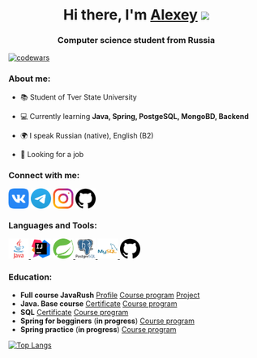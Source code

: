 <h1 align="center">Hi there, I'm <a href="https://github.com/RUMirNul/" target="_blank">Alexey</a> <img
src="https://github.com/blackcater/blackcater/raw/main/images/Hi.gif" height="32" /></h1>
<h3 align="center">Computer science student from Russia</h3> 

[![codewars](https://www.codewars.com/users/RUMirNul/badges/small)](https://www.codewars.com/users/RUMirNul)
### About me:

- 📚 Student of Tver State University

- 💻 Currently learning **Java, Spring, PostgeSQL, MongoBD, Backend**

- 🌍 I speak Russian (native), English (B2)

- 🔮 Looking for a job

### Connect with me:
<p align="left">
  <a href="https://t.me/RuMirNul" target="blank"><img align="center" src="https://raw.githubusercontent.com/RUMirNul/RUMirNul/4a3e854bd9829b789e682d9ad00ec248ff8f09df/icons/VK.svg" alt="RuMirNul" height="40" width="40" /></a>
  <a href="https://vk.com/rumirnul" target="blank"><img align="center" src="https://raw.githubusercontent.com/RUMirNul/RUMirNul/5a8fdf67758eccdcfbb715315580be4f5144d2d0/icons/Telegram.svg" alt="RuMirNul" height="40" width="40" /></a>
  <a href="https://instagram.com/alex_notshy" target="blank"><img align="center" src="https://raw.githubusercontent.com/RUMirNul/RUMirNul/2b5f0f9c7ddce7ad9b60738ef538aebcc4f4d9ca/icons/Instagram.svg" alt="alex_notshy" height="40" width="40" /></a>
  <a href="https://github.com/RuMirNul" target="blank"><img align="center" src="https://raw.githubusercontent.com/RUMirNul/RUMirNul/a45d66350da24e3f61e2aefedf952376385e14df/icons/GitHub.svg" alt="RuMirNul" height="40" width="40" /></a>
  
</p>

### Languages and Tools:
<p align="left"> 
<a href="https://javarush.ru/users/2783728" target="_blank" rel="noreferrer"> <img src="https://raw.githubusercontent.com/RUMirNul/RUMirNul/4a3e854bd9829b789e682d9ad00ec248ff8f09df/icons/Java.svg" alt="Java" width="40" height="40"/> </a>  
  <a href="https://www.jetbrains.com/idea/" target="_blank" rel="noreferrer"> <img src="https://raw.githubusercontent.com/RUMirNul/RUMirNul/4a3e854bd9829b789e682d9ad00ec248ff8f09df/icons/IntelliJ_IDEA.svg" alt="IntelliJ_IDEA" width="40" height="40"/></a> 
  <a href="https://spring.io/" target="_blank" rel="noreferrer"> <img src="https://raw.githubusercontent.com/RUMirNul/RUMirNul/a15c53008be38630442296ea0ee98f2cd511d15f/icons/Spring.svg" alt="Spring" width="40" height="40"/> </a>  
  <a href="https://www.postgresql.org" target="_blank" rel="noreferrer"> <img src="https://raw.githubusercontent.com/devicons/devicon/master/icons/postgresql/postgresql-original-wordmark.svg" alt="PostgreSQL" width="40" height="40"/> </a> 
  <a href="https://www.mysql.com/" target="_blank" rel="noreferrer"> <img src="https://raw.githubusercontent.com/RUMirNul/RUMirNul/a15c53008be38630442296ea0ee98f2cd511d15f/icons/MySQL.svg" alt="MySQL" width="40" height="40"/> </a>
  <a href="https://www.github.com/" target="_blank" rel="noreferrer"> <img src="https://raw.githubusercontent.com/RUMirNul/RUMirNul/a45d66350da24e3f61e2aefedf952376385e14df/icons/GitHub.svg" alt="GitHub" width="40" height="40"/> </a> 
</p>

### Education:    
- **Full course JavaRush**  [Profile](https://javarush.ru/users/2783728)  [Course program](https://javarush.ru/quests)  [Project](https://github.com/RUMirNul/JavaRushTaskCourse)
- **Java. Base course**  [Certificate](https://stepik.org/cert/1501555)  [Course program](https://stepik.org/course/187/syllabus)
- **SQL**  [Certificate](https://stepik.org/cert/1522752)  [Course program](https://stepik.org/course/63054/syllabus)
- **Spring for begginers** (**in progress**)  [Course program](https://www.udemy.com/course/spring-framework/)
- **Spring practice** (**in progress**)  [Course program](https://www.udemy.com/course/jee-my-resume/)


[![Top Langs](https://github-readme-stats.vercel.app/api/top-langs/?username=RuMirNul)](https://RuMirNul)

